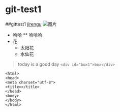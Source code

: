 # git-test1
##gittest1
[jirengu](http://www.jirengu.com/app/watch/731/1?vsum=4)
![图片](http://p4.so.qhimg.com/t0102672bd8a6bd290e.jpg)
* 哈哈
** 哈哈哈
* 花
  * 太阳花
  * 水仙花
> today is a good day 
`<div id="box1">box</div>`
```
<html>
<head>
<meta charset="utf-8">
<title></title>
</head>
<body>
</body>
</html>
```

